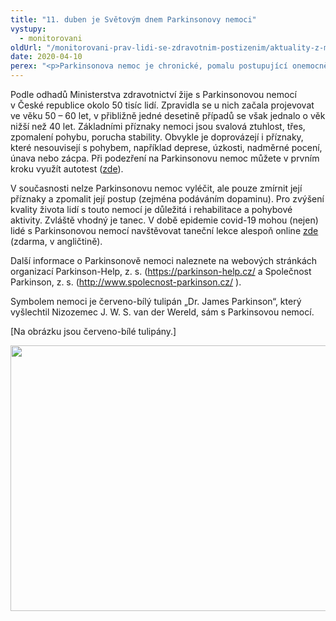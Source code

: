 ```yaml
---
title: "11. duben je Světovým dnem Parkinsonovy nemoci"
vystupy:
  - monitorovani
oldUrl: "/monitorovani-prav-lidi-se-zdravotnim-postizenim/aktuality-z-monitorovani/aktuality-z-monitorovani-2020/11-duben-je-svetovym-dnem-parkinsonovy-nemoci/"
date: 2020-04-10
perex: "<p>Parkinsonova nemoc je chronické, pomalu postupující onemocnění nervové soustavy. Způsobuje nadměrné odumírání mozkových buněk, které vytvářejí dopamin. V důsledku úbytku dopaminu se zhoršují schopnosti člověka ovládat nebo kontrolovat svůj pohyb. Nemoc poprvé popsal v roce 1817 britský lékař James Parkinson. Světový den Parkinsonovy nemoci připadá na jeho narozeniny. </p>"
---
```


<!-- imported from the old website -->

<p>Podle odhadů Ministerstva zdravotnictví žije s Parkinsonovou nemocí v České republice okolo 50 tisíc lidí. Zpravidla se u nich začala projevovat ve věku 50 – 60 let, v přibližně jedné desetině případů se však jednalo o věk nižší než 40 let. Základními příznaky nemoci jsou svalová ztuhlost, třes, zpomalení pohybu, porucha stability. Obvykle je doprovázejí i příznaky, které nesouvisejí s pohybem, například deprese, úzkosti, nadměrné pocení, únava nebo zácpa. Při podezření na Parkinsonovu nemoc můžete v prvním kroku využít autotest (<a href="https://parkinson-help.cz/parkinsonova-nemoc-pn/autotest-pn/" target="_blank">zde</a>).</p><p>V současnosti nelze Parkinsonovu nemoc vyléčit, ale pouze zmírnit její příznaky a zpomalit její postup (zejména podáváním dopaminu). Pro zvýšení kvality života lidí s touto nemocí je důležitá i rehabilitace a pohybové aktivity. Zvláště vhodný je tanec. V době epidemie covid-19 mohou (nejen) lidé s Parkinsonovou nemocí navštěvovat taneční lekce alespoň online <a href="https://danceforparkinsons.org/resources/dance-at-home" target="_blank">zde</a> (zdarma, v angličtině).</p><p>Další informace o Parkinsonově nemoci naleznete na webových stránkách organizací Parkinson-Help, z. s. (<a href="https://parkinson-help.cz/" target="_blank">https://parkinson-help.cz/</a> a Společnost Parkinson, z. s. (<a title="Otevření do nového okna" href="http://www.spolecnost-parkinson.cz/" target="_blank">http://www.spolecnost-parkinson.cz/</a> ).</p><p>Symbolem nemoci je červeno-bílý tulipán „Dr. James Parkinson“, který vyšlechtil Nizozemec J. W. S. van der Wereld, sám s Parkinsovou nemocí.</p><p>[Na obrázku jsou červeno-bílé tulipány.]</p><p><img src="/uploads-import/uploads/RTEmagicC_tulipany.jpg.jpg" width="640" height="425" alt="" /></p>
